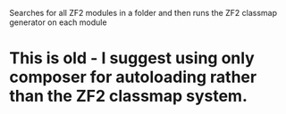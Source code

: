 Searches for all ZF2 modules in a folder and then runs the ZF2 classmap generator on each module

# This is old - I suggest using only composer for autoloading rather than the ZF2 classmap system.
